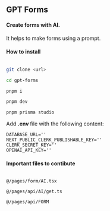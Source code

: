 ## GPT Forms

#### Create forms with AI.

It helps to make forms using a prompt.

#### How to install

```bash

git clone <url>

cd gpt-forms

pnpm i

pnpm dev

pnpm prisma studio

```

Add <b> .env </b> file with the following content:

```
DATABASE_URL=''
NEXT_PUBLIC_CLERK_PUBLISHABLE_KEY=''
CLERK_SECRET_KEY=''
OPENAI_API_KEY=''
```

#### Important files to contibute 

```

@/pages/form/AI.tsx

@/pages/api/AI/get.ts

@/pages/api/FORM




```